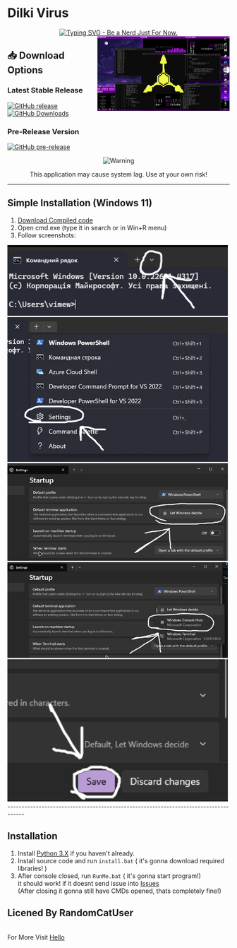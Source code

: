 # Dilki Virus

<div align="center">
  <a href="https://git.io/typing-svg">
    <img src="https://readme-typing-svg.herokuapp.com?size=30&lines=BE+A+NERD+JUST+FOR+NOW." alt="Typing SVG - Be a Nerd Just For Now.">
  </a>
</div>


<img src="./assets/example.png" alt="example" width="300" align="right">



## 📥 Download Options

### Latest Stable Release
[![GitHub release](https://img.shields.io/github/v/release/RandomCatUser/DilkiVirus?style=for-the-badge&logo=github&color=blue)](https://github.com/RandomCatUser/DilkiVirus/releases/latest)
[![GitHub Downloads](https://img.shields.io/github/downloads/RandomCatUser/DilkiVirus/total?style=for-the-badge&logo=github&color=success)](https://github.com/RandomCatUser/DilkiVirus/releases)

### Pre-Release Version
[![GitHub pre-release](https://img.shields.io/github/v/release/RandomCatUser/DilkiVirus?include_prereleases&label=Pre-Release&style=for-the-badge&logo=github&color=orange)](https://github.com/RandomCatUser/DilkiVirus/releases)

<div align="center">
  <img src="https://img.shields.io/badge/⚠️_WARNING-red?style=flat-square" alt="Warning">
  <p>This application may cause system lag. Use at your own risk!</p>
</div>

--------------------------------------------------------------------------------
## Simple Installation (Windows 11)
1. [Download Compiled code](https://github.com/noxygalaxy/cyn-fake-virus/releases/download/v1.0.0/cyn-fake-virus.exe) <br>
2. Open cmd.exe (type it in search or in Win+R menu) <br>
3. Follow screenshots: <br>
<img src="./assets/step1.png" alt="step1" width="500"> 
<img src="./assets/step2.png" alt="step2"  width="500"> 
<img src="./assets/step3.png" alt="step3"  width="500"> 
<img src="./assets/step4.png" alt="step4"  width="500"> 
<img src="./assets/step5.png" alt="step5"  width="500"> 
------------------------------------------------------------------------------------

## Installation
1. Install [Python 3.X](https://www.python.org/) if you haven't already.
2. Install source code and run `install.bat` ( it's gonna download required libraries! )
3. After console closed, run `RunMe.bat` ( it's gonna start program!) <br>
   it should work! if it doesnt send issue into [Issues](https://github.com/) <br>
(After closing it gonna still have CMDs opened, thats completely fine!)

## Licened By RandomCatUser 
<br>For More Visit [Hello](https://randomcatuser.github.io/hello)</br>
